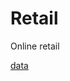 # Retail
Online retail

[data](https://raw.githubusercontent.com/NicJC/Retail/main/Online_Retail.csv)
